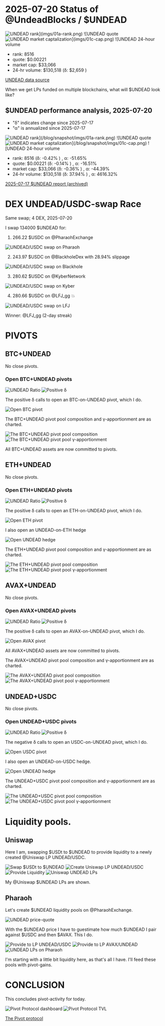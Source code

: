# 2025-07-20 Status of @UndeadBlocks / $UNDEAD 

![$UNDEAD rank](imgs/01a-rank.png) 
![$UNDEAD quote](imgs/01b-quote.png) 
![$UNDEAD market captalization](imgs/01c-cap.png) 
![$UNDEAD 24-hour volume](imgs/01d-vol.png) 

* rank: 8516 
* quote: $0.00221 
* market cap: $33,066 
* 24-hr volume: $130,518 (δ: $2,659 ) 


[UNDEAD data source](https://www.coingecko.com/en/coins/undead-blocks) 



When we get LPs funded on multiple blockchains, what will $UNDEAD look like? 

## $UNDEAD performance analysis, 2025-07-20 

* "δ" indicates change since 2025-07-17 
* "α" is annualized since 2025-07-17 

![$UNDEAD rank](/blog/snapshot/imgs/01a-rank.png) 
![$UNDEAD quote](/blog/snapshot/imgs/01b-quote.png) 
![$UNDEAD market captalization](/blog/snapshot/imgs/01c-cap.png) 
![$UNDEAD 24-hour volume](/blog/snapshot/imgs/01d-vol.png) 

* rank: 8516 (δ: -0.42% ) , α: -51.65% 
* quote: $0.00221 (δ: -0.14% ) , α: -16.51% 
* market cap: $33,066 (δ: -0.36% ) , α: -44.39% 
* 24-hr volume: $130,518 (δ: 37.94% ) , α: 4616.32% 

[2025-07-17 $UNDEAD report (archived)](https://github.com/pivoteur/biz/tree/main/blog/snapshot) 
# DEX UNDEAD/USDC-swap Race 

Same swap; 4 DEX, 2025-07-20 

I swap 134000 $UNDEAD for: 

1. 266.22 $USDC on @PharaohExchange 

![UNDEAD/USDC swap on Pharaoh](imgs/02a-pharaoh.png) 

2. 243.97 $USDC on @BlackholeDex with 28.94% slippage 

![UNDEAD/USDC swap on Blackhole](imgs/02b-blackhole.png) 

3. 280.62 $USDC on @KyberNetwork 

![UNDEAD/USDC swap on Kyber](imgs/02c-kyber.png) 

4. 280.66 $USDC on @LFJ_gg 💥 

![UNDEAD/USDC swap on LFJ](imgs/02d-lfj.png) 

Winner: @LFJ_gg (2-day streak) 
# PIVOTS 

## BTC+UNDEAD 



No close pivots. 

### Open BTC+UNDEAD pivots 

![UNDEAD Ratio](imgs/03a-ratio.png) 
![Positive δ](imgs/03b-delta.png) 

The positive δ calls to open an BTC-on-UNDEAD pivot, which I do. 

![Open BTC pivot](imgs/03c-open-btc-pivot.png) 

The BTC+UNDEAD pivot pool composition and γ-apportionment are as charted. 

![The BTC+UNDEAD pivot pool composition](imgs/04a-comp.png) 
![The BTC+UNDEAD pivot pool γ-apportionment](imgs/04b-apport.png) 

All BTC+UNDEAD assets are now committed to pivots.


## ETH+UNDEAD 



No close pivots. 

### Open ETH+UNDEAD pivots 

![UNDEAD Ratio](imgs/05a-ratio.png) 
![Positive δ](imgs/05b-delta.png) 

The positive δ calls to open an ETH-on-UNDEAD pivot, which I do. 

![Open ETH pivot](imgs/05c-open-eth-pivot.png) 

I also open an UNDEAD-on-ETH hedge 

![Open UNDEAD hedge](imgs/05d-open-undead-hedge.png) 

The ETH+UNDEAD pivot pool composition and γ-apportionment are as charted. 

![The ETH+UNDEAD pivot pool composition](imgs/06a-comp.png) 
![The ETH+UNDEAD pivot pool γ-apportionment](imgs/06b-apport.png) 
## AVAX+UNDEAD 



No close pivots. 

### Open AVAX+UNDEAD pivots 

![UNDEAD Ratio](imgs/07a-ratio.png) 
![Positive δ](imgs/07b-delta.png) 

The positive δ calls to open an AVAX-on-UNDEAD pivot, which I do. 

![Open AVAX pivot](imgs/07c-open-avax-pivot.png) 

All AVAX+UNDEAD assets are now committed to pivots. 

The AVAX+UNDEAD pivot pool composition and γ-apportionment are as charted. 

![The AVAX+UNDEAD pivot pool composition](imgs/08a-comp.png) 
![The AVAX+UNDEAD pivot pool γ-apportionment](imgs/08b-apport.png) 
## UNDEAD+USDC 



No close pivots. 

### Open UNDEAD+USDC pivots 

![UNDEAD Ratio](imgs/09a-ratio.png) 
![Positive δ](imgs/09b-delta.png) 

The negative δ calls to open an USDC-on-UNDEAD pivot, which I do. 

![Open USDC pivot](imgs/09c-open-usdc-pivot.png) 

I also open an UNDEAD-on-USDC hedge. 

![Open UNDEAD hedge](imgs/09d-open-undead-hedge.png) 



The UNDEAD+USDC pivot pool composition and γ-apportionment are as charted. 

![The UNDEAD+USDC pivot pool composition](imgs/10a-comp.png) 
![The UNDEAD+USDC pivot pool γ-apportionment](imgs/10b-apport.png) 

# Liquidity pools.

## Uniswap

Here I am, swapping $USDt to $UNDEAD to provide liquidity to a newly created @Uniswap LP UNDEAD/USDC. 

![Swap $USDt to $UNDEAD](imgs/11a-swap-to-undead.png)
![Create Uniswap LP UNDEAD/USDC](imgs/11b-create-pool.png)
![Provide Liquidity](imgs/11c-provide-liquidity.png)
![Uniswap UNDEAD LPs](imgs/11d-uniswap-lps.png)

My @Uniswap $UNDEAD LPs are shown.

## Pharaoh

Let's create $UNDEAD liquidity pools on @PharaohExchange.

![UNDEAD price-quote](imgs/12a-undead-quote.png)

With the $UNDEAD price I have to guestimate how much $UNDEAD I pair against $USDC and then $AVAX. This I do.

![Provide to LP UNDEAD/USDC](imgs/12b-provide-lp.png)
![Provide to LP AVAX/UNDEAD](imgs/12c-provide-lp.png)
![UNDEAD LPs on Pharaoh](imgs/12d-pharaoh-lps.png)

I'm starting with a little bit liquidity here, as that's all I have. I'll feed these pools with pivot-gains.

# CONCLUSION 

This concludes pivot-activity for today. 

![Pivot Protocol dashboard](imgs/13a-dash.png) 
![Pivot Protocol TVL](imgs/13b-tvl.png) 


[The Pivot protocol](https://pivoteur.github.io/#) 

